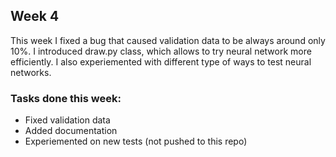 ## Week 4
This week I fixed a bug that caused validation data to be always around only 10%. 
I introduced draw.py class, which allows to try neural network more efficiently. 
I also experiemented with different type of ways to test neural networks.

### Tasks done this week:
- Fixed validation data
- Added documentation
- Experiemented on new tests (not pushed to this repo)
